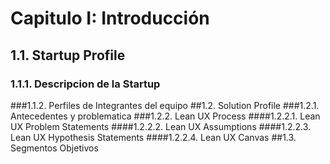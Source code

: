 # Capitulo I: Introducción

## 1.1. Startup Profile
### 1.1.1. Descripcion de la Startup
###1.1.2. Perfiles de Integrantes del equipo
##1.2. Solution Profile
###1.2.1. Antecedentes y problematica
###1.2.2. Lean UX Process
####1.2.2.1. Lean UX Problem Statements
####1.2.2.2. Lean UX Assumptions
####1.2.2.3. Lean UX Hypothesis Statements
####1.2.2.4. Lean UX Canvas
##1.3. Segmentos Objetivos
